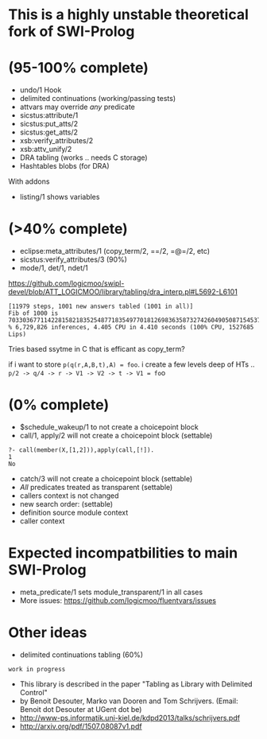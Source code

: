 This is a highly unstable theoretical fork of SWI-Prolog 
===========================================

(95-100% complete)
===========================================
* undo/1 Hook
* delimited continuations (working/passing tests)
* attvars may override *any* predicate 
* sicstus:attribute/1
* sicstus:put_atts/2
* sicstus:get_atts/2
* xsb:verify_attributes/2
* xsb:attv_unify/2
* DRA tabling (works .. needs C storage)  
* Hashtables blobs (for DRA)

With addons 
* listing/1 shows variables

(>40% complete)
===========================================
* eclipse:meta_attributes/1  (copy_term/2, ==/2, =@=/2, etc)
* sicstus:verify_attributes/3 (90%)
* mode/1, det/1, ndet/1


https://github.com/logicmoo/swipl-devel/blob/ATT_LOGICMOO/library/tabling/dra_interp.pl#L5692-L6101
````
[11979 steps, 1001 new answers tabled (1001 in all)]
Fib of 1000 is 70330367711422815821835254877183549770181269836358732742604905087154537118196933579742249494562611733487750449241765991088186363265450223647106012053374121273867339111198139373125598767690091902245245323403501
% 6,729,826 inferences, 4.405 CPU in 4.410 seconds (100% CPU, 1527685 Lips)
````
Tries based ssytme in C that is efficant as copy_term?

if i want to store  `p(q(r,A,B,t),A) = foo`.   i create a few levels deep of HTs .. 
`p/2 -> q/4 -> r -> V1 -> V2 -> t -> V1 = fo`o

(0% complete)
===========================================
* $schedule_wakeup/1 to not create a choicepoint block
* call/1, apply/2 will not create a choicepoint block (settable)

```
?- call(member(X,[1,2])),apply(call,[!]).
1
No
```

* catch/3 will not create a choicepoint block (settable)
* *All* predicates treated as transparent (settable)
 * callers context is not changed 
 * new search order: (settable)
  * definition source module context
  * caller context



Expected incompatbilities to main SWI-Prolog
===========================================
* meta_predicate/1 sets module_transparent/1 in all cases
* More issues: https://github.com/logicmoo/fluentvars/issues


Other ideas
==========================================

* delimited continuations tabling (60%)
````
work in progress
````
 * This library is described in the paper "Tabling as Library with Delimited Control" 
 * by Benoit Desouter, Marko van Dooren and Tom Schrijvers. (Email: Benoit dot Desouter at UGent dot be)
 * http://www-ps.informatik.uni-kiel.de/kdpd2013/talks/schrijvers.pdf
 * http://arxiv.org/pdf/1507.08087v1.pdf



